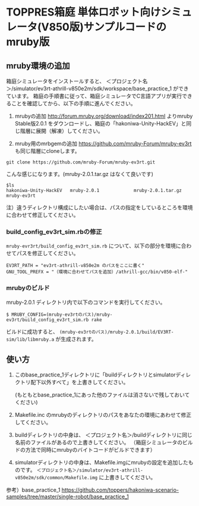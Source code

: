 # TOPPRES箱庭  単体ロボット向けシミュレータ(V850版)サンプルコードのmruby版

## mruby環境の追加
箱庭シミュレータをインストールすると、
＜プロジェクト名＞/simulator/ev3rt-athrill-v850e2m/sdk/workspace/base_practice_1
ができています。
箱庭の手順書に従って、箱庭シミュレータでC言語アプリが実行できることを確認してから、以下の手順に進んでください。

1. mrubyの追加
http://forum.mruby.org/download/index201.html よりmruby Stable版2.0.1 をダウンロードし、箱庭の「hakoniwa-Unity-HackEV」と同じ階層に展開（解凍）してください。

2. mruby用のmrbgemの追加
   https://github.com/mruby-Forum/mruby-ev3rt も同じ階層にcloneします。

```
git clone https://github.com/mruby-Forum/mruby-ev3rt.git
```
こんな感じになります。(mruby-2.0.1.tar.gz はなくて良いです)

```
$ls
hakoniwa-Unity-HackEV   mruby-2.0.1             mruby-2.0.1.tar.gz      mruby-ev3rt
```

注）違うディレクトリ構成にしたい場合は、パスの指定をしているところを環境に合わせて修正してください。

### build_config_ev3rt_sim.rbの修正

`mruby-evr3rt/build_config_ev3rt_sim.rb` について、以下の部分を環境に合わせてパスを修正してください。

```
EV3RT_PATH = "ev3rt-athrill-v850e2m のパスをここに書く"
GNU_TOOL_PREFX = "（環境に合わせてパスを追加）/athrill-gcc/bin/v850-elf-"
```

### mrubyのビルド

mruby-2.0.1 ディレクトリ内で以下のコマンドを実行してください。

```
$ MRUBY_CONFIG=(mruby-ev3rtのパス)/mruby-ev3rt/build_config_ev3rt_sim.rb rake
```

ビルドに成功すると、 `(mruby-ev3rtのパス)/mruby-2.0.1/build/EV3RT-sim/lib/libmruby.a` が生成されます。


## 使い方

1. このbase_practice_1ディレクトリに「buildディレクトリとsimulatorディレクトリ配下以外すべて」を上書きしてください。
   
   (もともとbase_practice_1にあった他のファイルは消さないで残しておいてください)
2. Makefile.inc のmrubyのディレクトリのパスをあなたの環境にあわせて修正してください。
3. buildディレクトリの中身は、
＜プロジェクト名＞/buildディレクトリに同じ名前のファイルがあるので上書きしてください。
（箱庭シミュレータのビルドの方法で同時にmrubyのバイトコードがビルドできます）

4. simulatorディレクトリの中身は、Makefile.imgにmrubyの設定を追加したものです。
`＜プロジェクト名＞/simulator/ev3rt-athrill-v850e2m/sdk/common/Makefile.img` 
に上書きしてください。

参考）base_practice_1
https://github.com/toppers/hakoniwa-scenario-samples/tree/master/single-robot/base_practice_1
